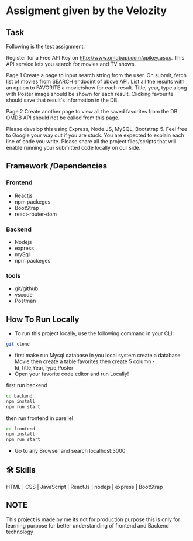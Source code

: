 
# Assigment given by the Velozity

## Task
Following is the test assignment:

Register for a Free API Key on http://www.omdbapi.com/apikey.aspx. This API service lets you search for movies and TV shows.

Page 1
Create a page to input search string from the user. On submit, fetch list of movies from SEARCH endpoint of above API.
List all the results with an option to FAVORITE a movie/show for each result.
Title, year, type along with Poster image should be shown for each result.
Clicking favourite should save that result's information in the DB.

Page 2
Create another page to view all the saved favorites from the DB. OMDB API should not be called from this page.

Please develop this using Express, Node.JS, MySQL, Bootstrap 5. Feel free to Google your way out if you are stuck. You are expected to explain each line of code you write. Please share all the project files/scripts that will enable running your submitted code locally on our side.


## Framework /Dependencies

### Frontend
- Reactjs
- npm packeges
- BootStrap
- react-router-dom

### Backend
- Nodejs
- express
- mySql
- npm packeges

### tools
- git/github
- vscode
- Postman


## **How To Run Locally**
- To run this project locally, use the following command in your CLI:

```bash
git clone 
```
- first make run Mysql database in you local system create a database Movie then create a table favorites then create 5 column
  -Id,Title,Year,Type,Poster 
- Open your favorite code editor and run Locally!

first run backend
```bash
cd backend
npm install
npm run start
```
then run frontend in parellel
```bash
cd frontend
npm install
npm run start
```
- Go to any Browser and search localhost:3000

## 🛠 Skills
 HTML | CSS | JavaScript | ReactJs | nodejs | express | BootStrap
 
## NOTE 
 This project is  made by me its not for production purpose this is only for learning purpose for better understanding of frontend and Backend technology
